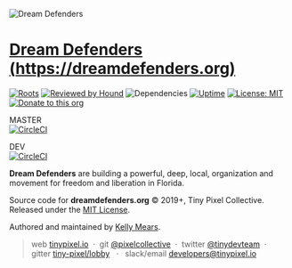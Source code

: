 ![Dream Defenders](https://d3n8a8pro7vhmx.cloudfront.net/dreamdefenders/sites/2/meta_images/original/Logo_Vector.png?1434635219) <br />
# [Dream Defenders<br/>(https://dreamdefenders.org)](https://dreamdefenders.org)

[![Roots](https://img.shields.io/badge/dynamic/json.svg?url=https://raw.githubusercontent.com/roots/roots-example-project.com/master/site/composer.json?token=R2l0SHViIFRva2VuIEdvZXMgSGVyZQ==&label=wordpress&logo=roots&logoColor=white&query=$.require["roots/wordpress"]&colorB=2b3072&colorA=525ddc)](//roots.io) [![Reviewed by Hound](https://img.shields.io/badge/Reviewed_by-Hound-8E64B0.svg)](https://houndci.com) ![Dependencies](https://david-dm.org/pixelcollective/dreamdefenders.org.svg) [![Uptime](https://img.shields.io/uptimerobot/ratio/m778361973-d7109e13844f8bf72c80db2f.svg)](https://status.tinypixel.io) [![License: MIT](https://img.shields.io/badge/License-MIT-green.svg)](https://opensource.org/licenses/MIT) [![Donate to this org](https://img.shields.io/badge/Donate-Dream_Defenders-blue.svg)](https://dreamdefenders.org/donate)
&nbsp;&nbsp;

MASTER<br/>
[![CircleCI](https://circleci.com/gh/pixelcollective/dreamdefenders.org/tree/master.svg?style=svg)](https://circleci.com/gh/pixelcollective/dreamdefenders.org/tree/master)

DEV<br/>[![CircleCI](https://circleci.com/gh/pixelcollective/dreamdefenders.org/tree/development.svg?style=svg)](https://circleci.com/gh/pixelcollective/dreamdefenders.org/tree/development)

**Dream Defenders** are building a powerful, deep, local, organization and movement for freedom and liberation in Florida.

Source code for **dreamdefenders.org** © 2019+, Tiny Pixel Collective. Released under the [MIT License](http://mit-license.org/).

Authored and maintained by [Kelly Mears](https://github.com/kellymears).

> web [tinypixel.io](https://tinypixel.io) &nbsp;&middot;&nbsp; git [@pixelcollective](https://github.com/pixelcollective) &nbsp;&middot;&nbsp; twitter [@tinydevteam](https://twitter.com/tinydevteam) &nbsp;&middot;&nbsp; gitter [tiny-pixel/lobby](https://gitter.im/Tiny-Pixel/Lobby) &nbsp; &middot;&nbsp;&nbsp; slack/email [developers@tinypixel.io](developers@tinypixel.io)

